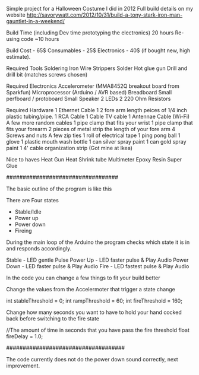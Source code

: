 Simple project for a Halloween Costume I did in 2012
Full build details on my website http://savorywatt.com/2012/10/31/build-a-tony-stark-iron-man-gauntlet-in-a-weekend/

Build Time (including Dev time prototyping the electronics)
20 hours
Re-using code ~10 hours

Build Cost - 65$
Consumables - 25$
Electronics - 40$ (if bought new, high estimate).

Required Tools
Soldering Iron
Wire Strippers
Solder
Hot glue gun
Drill and drill bit (matches screws chosen)

Required Electronics
Accelerometer (MMA8452Q breakout board from Sparkfun)
Microprocessor (Arduino / AVR based)
Breadboard
Small perfboard / protoboard
Small Speaker
2 LEDs
2 220 Ohm Resistors

Required Hardware
1 Ethernet Cable
1 2 fore arm length peices of 1/4 inch plastic tubing/pipe.
1 RCA Cable
1 Cable TV cable
1 Antennae Cable (Wi-Fi)
A few more random cables
1 pipe clamp that fits your wrist
1 pipe clamp that fits your forearm
2 pieces of metal strip the length of your fore arm
4 Screws and nuts
A few zip ties
1 roll of electrical tape
1 ping pong ball
1 glove
1 plastic mouth wash bottle
1 can silver spray paint
1 can gold spray paint 1 4' cable organization strip (Got mine at Ikea)

Nice to haves
Heat Gun
Heat Shrink tube
Multimeter
Epoxy Resin
Super Glue


##################################

The basic outline of the program is like this

There are Four states
- Stable/Idle
- Power up
- Power down
- Fireing

During the main loop of the Arduino the program checks which state it is in and responds accordingly.

Stable - LED gentle Pulse
Power Up - LED faster pulse & Play Audio
Power Down - LED faster pulse & Play Audio
Fire - LED fastest pulse & Play Audio

In the code you can change a few things to fit your build better

Change the values from the Accelermoter that trigger a state change

int stableThreshold = 0;
int rampThreshold = 60;
int fireThreshold = 160;

Change how many seconds you want to have to hold your hand cocked back before switching to the fire state

//The amount of time in seconds that you have pass the fire threshold
float fireDelay = 1.0;


####################################

The code currently does not do the power down sound correctly, next improvement.